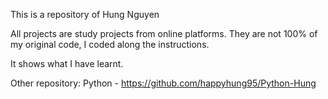 This is a repository of Hung Nguyen

All projects are study projects from online platforms. They are not 100% of my original code, I coded along the instructions.

It shows what I have learnt.

Other repository:
Python - https://github.com/happyhung95/Python-Hung
